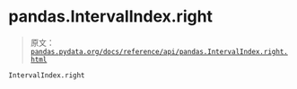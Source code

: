 # pandas.IntervalIndex.right

> 原文：[`pandas.pydata.org/docs/reference/api/pandas.IntervalIndex.right.html`](https://pandas.pydata.org/docs/reference/api/pandas.IntervalIndex.right.html)

```py
IntervalIndex.right
```
